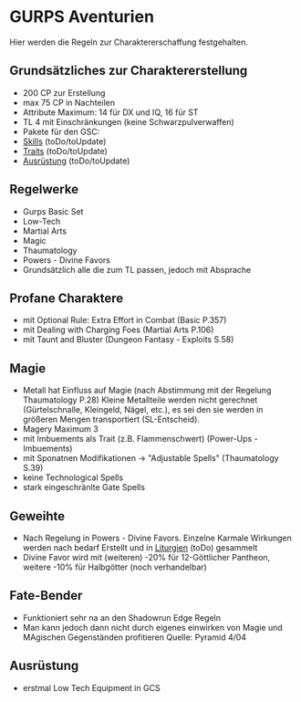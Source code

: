 # GURPS Aventurien 

Hier werden die Regeln zur Charaktererschaffung festgehalten.

## Grundsätzliches zur Charaktererstellung

- 200 CP zur Erstellung
- max 75 CP in Nachteilen
- Attribute Maximum: 14 für DX und IQ, 16 für ST
- TL 4 mit Einschränkungen (keine Schwarzpulverwaffen)
- Pakete für den GSC:
- [Skills](Pakete/Skills.md) (toDo/toUpdate)
- [Traits](Pakete/Traits.md) (toDo/toUpdate)
- [Ausrüstung](Pakete/Ausrüstung.md) (toDo/toUpdate)


## Regelwerke

- Gurps Basic Set
- Low-Tech
- Martial Arts
- Magic
- Thaumatology
- Powers - Divine Favors
- Grundsätzlich alle die zum TL passen, jedoch mit Absprache 


## Profane Charaktere

- mit Optional Rule: Extra Effort in Combat (Basic P.357)
- mit Dealing with Charging Foes (Martial Arts P.106)
- mit Taunt and Bluster (Dungeon Fantasy - Exploits S.58)



## Magie

- Metall hat Einfluss auf Magie (nach Abstimmung mit der Regelung Thaumatology P.28)
  Kleine Metallteile werden nicht gerechnet (Gürtelschnalle, Kleingeld, Nägel, etc.), es sei den sie werden in größeren Mengen transportiert (SL-Entscheid).
- Magery Maximum 3
- mit Imbuements als Trait (z.B. Flammenschwert) (Power-Ups - Imbuements)
- mit Sponatnen Modifikationen -> "Adjustable Spells" (Thaumatology S.39)
- keine Technological Spells
- stark eingeschränlte Gate Spells


## Geweihte

- Nach Regelung in Powers - Divine Favors. Einzelne Karmale Wirkungen werden nach bedarf Erstellt und in [Liturgien](Geweihte/Liturgien.md) (toDo) gesammelt
- Divine Favor wird mit (weiteren) -20% für 12-Göttlicher Pantheon, weitere -10% für Halbgötter (noch verhandelbar)

## Fate-Bender

- Funktioniert sehr na an den Shadowrun Edge Regeln
- Man kann jedoch dann nicht durch eigenes einwirken von Magie und MAgischen Gegenständen profitieren
 Quelle: Pyramid 4/04

 ## Ausrüstung

 - erstmal Low Tech Equipment in GCS
